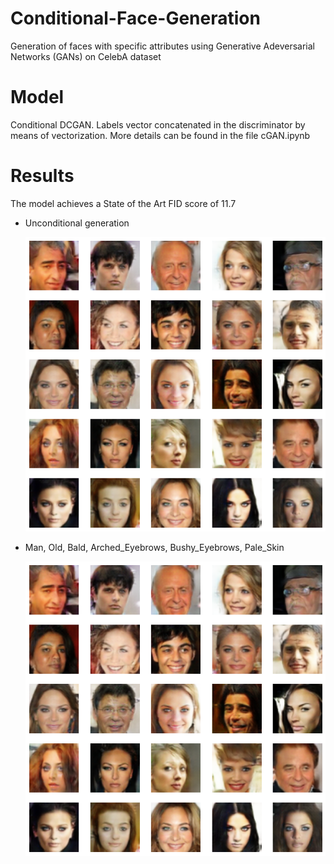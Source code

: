 # Conditional-Face-Generation

Generation of faces with specific attributes using Generative Adeversarial Networks (GANs) on CelebA dataset

# Model

Conditional DCGAN. 
Labels vector concatenated in the discriminator by means of vectorization. 
More details can be found in the file cGAN.ipynb

# Results 

The model achieves a State of the Art FID score of 11.7

  - Unconditional generation
  
    ![Alt text](https://github.com/marcellosicbaldi/Conditional-Face-Generation/blob/main/images/FID_11.png)

  - Man, Old, Bald, Arched_Eyebrows, Bushy_Eyebrows, Pale_Skin
  
    ![Alt text](https://github.com/marcellosicbaldi/Conditional-Face-Generation/blob/main/images/FID_11.png)
